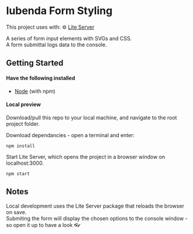 # Iubenda Form Styling

This project uses with:
⚙️ [Lite Server](https://www.npmjs.com/package/lite-server)

A series of form input elements with SVGs and CSS.  
A form submittal logs data to the console.

## Getting Started

#### Have the following installed

- [Node](https://www.nodejs.com/) (with npm)

#### Local preview

Download/pull this repo to your local machine, and navigate to the root project folder.

Download dependancies - open a terminal and enter:

```
npm install
```

Start Lite Server, which opens the project in a browser window on localhost:3000.

```
npm start
```

## Notes

Local development uses the Lite Server package that reloads the browser on save.  
Submiting the form will display the chosen options to the console window - so open it up to have a look 👓
